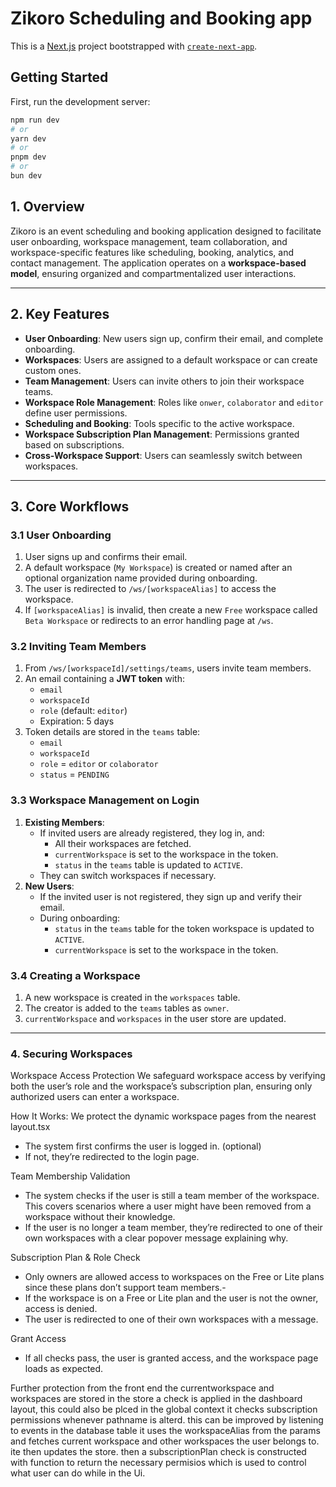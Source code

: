 # Zikoro Scheduling and Booking app

This is a [Next.js](https://nextjs.org) project bootstrapped with [`create-next-app`](https://nextjs.org/docs/app/api-reference/cli/create-next-app).

## Getting Started

First, run the development server:

```bash
npm run dev
# or
yarn dev
# or
pnpm dev
# or
bun dev
```

## **1. Overview**
Zikoro is an event scheduling and booking application designed to facilitate user onboarding, workspace management, team collaboration, and workspace-specific features like scheduling, booking, analytics, and contact management. The application operates on a **workspace-based model**, ensuring organized and compartmentalized user interactions.

---

## **2. Key Features**
- **User Onboarding**: New users sign up, confirm their email, and complete onboarding.
- **Workspaces**: Users are assigned to a default workspace or can create custom ones.
- **Team Management**: Users can invite others to join their workspace teams.
- **Workspace Role Management**: Roles like `onwer`, `colaborator`  and `editor` define user permissions.
- **Scheduling and Booking**: Tools specific to the active workspace.
- **Workspace Subscription Plan Management**: Permissions granted based on subscriptions.
- **Cross-Workspace Support**: Users can seamlessly switch between workspaces.

---

## **3. Core Workflows**

### **3.1 User Onboarding**
1. User signs up and confirms their email.
2. A default workspace (`My Workspace`) is created or named after an optional organization name provided during onboarding.
3. The user is redirected to `/ws/[workspaceAlias]` to access the workspace.
4. If `[workspaceAlias]` is invalid, then create a new `Free` workspace called `Beta Workspace` or redirects to an error handling page at `/ws`.

### **3.2 Inviting Team Members**
1. From `/ws/[workspaceId]/settings/teams`, users invite team members.
2. An email containing a **JWT token** with:
   - `email`
   - `workspaceId`
   - `role` (default: `editor`)
   - Expiration: 5 days
3. Token details are stored in the `teams` table:
   - `email`
   - `workspaceId`
   - `role` = `editor` or `colaborator`
   - `status` = `PENDING`

### **3.3 Workspace Management on Login**
1. **Existing Members**:
   - If invited users are already registered, they log in, and:
     - All their workspaces are fetched.
     - `currentWorkspace` is set to the workspace in the token.
     - `status` in the `teams` table is updated to `ACTIVE`.
   - They can switch workspaces if necessary.
2. **New Users**:
   - If the invited user is not registered, they sign up and verify their email.
   - During onboarding:
     - `status` in the `teams` table for the token workspace is updated to `ACTIVE`.
     - `currentWorkspace` is set to the workspace in the token.

### **3.4 Creating a Workspace**
1. A new workspace is created in the `workspaces` table.
2. The creator is added to the `teams` tables as `owner`.
3. `currentWorkspace` and `workspaces` in the user store are updated.

---

### **4. Securing Workspaces**
Workspace Access Protection
We safeguard workspace access by verifying both the user’s role and the workspace’s subscription plan, ensuring only authorized users can enter a workspace.

How It Works:
We protect the dynamic workspace pages from the nearest layout.tsx

 
- The system first confirms the user is logged in. (optional)
- If not, they’re redirected to the login page.


Team Membership Validation
- The system checks if the user is still a team member of the workspace.
  This covers scenarios where a user might have been removed from a workspace without their knowledge.
- If the user is no longer a team member, they’re redirected to one of their own workspaces with a clear popover message explaining why.

Subscription Plan & Role Check
- Only owners are allowed access to workspaces on the Free or Lite plans since these plans don’t support team members.- 
- If the workspace is on a Free or Lite plan and the user is not the owner, access is denied.
- The user is redirected to one of their own workspaces with a message.

Grant Access
- If all checks pass, the user is granted access, and the workspace page loads as expected.

Further protection from the front end
   the currentworkspace and workspaces are stored in the store
   a check is applied in the dashboard layout, this could also be plced in the global context
   it checks subscription permissions whenever pathname is alterd. this can be improved by listening to events in the database table
   it uses the workspaceAlias from the params and fetches current workspace and other workspaces the user belongs to.
   ite then updates the store.
   then a subscriptionPlan check is constructed with function to return the necessary permisios which is used to control what user can do while in the Ui. 